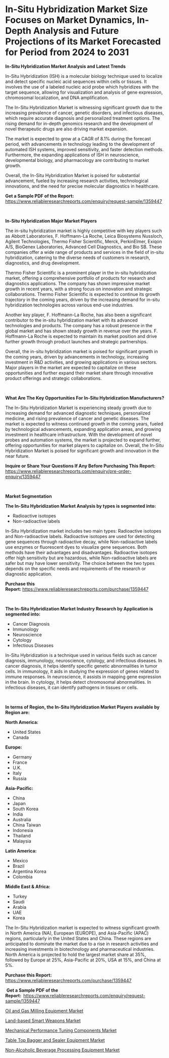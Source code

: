 <p><h1>In-Situ Hybridization Market Size Focuses on Market Dynamics, In-Depth Analysis and Future Projections of its Market Forecasted for Period from 2024 to 2031</h1></p><p><strong>In-Situ Hybridization Market Analysis and Latest Trends</strong></p>
<p><p>In-Situ Hybridization (ISH) is a molecular biology technique used to localize and detect specific nucleic acid sequences within cells or tissues. It involves the use of a labeled nucleic acid probe which hybridizes with the target sequence, allowing for visualization and analysis of gene expression, chromosomal localization, and DNA amplification.</p><p>The In-Situ Hybridization Market is witnessing significant growth due to the increasing prevalence of cancer, genetic disorders, and infectious diseases, which require accurate diagnosis and personalized treatment options. The rising demand for in-depth genomics research and the development of novel therapeutic drugs are also driving market expansion.</p><p>The market is expected to grow at a CAGR of 8.1% during the forecast period, with advancements in technology leading to the development of automated ISH systems, improved sensitivity, and faster detection methods. Furthermore, the expanding applications of ISH in neuroscience, developmental biology, and pharmacology are contributing to market growth.</p><p>Overall, the In-Situ Hybridization Market is poised for substantial advancement, fueled by increasing research activities, technological innovations, and the need for precise molecular diagnostics in healthcare.</p></p>
<p><strong>Get a Sample PDF of the Report:&nbsp;</strong> <a href="https://www.reliableresearchreports.com/enquiry/request-sample/1359447">https://www.reliableresearchreports.com/enquiry/request-sample/1359447</a></p>
<p>&nbsp;</p>
<p><strong>In-Situ Hybridization Major Market Players</strong></p>
<p><p>The in-situ hybridization market is highly competitive with key players such as Abbott Laboratories, F. Hoffmann-La Roche, Leica Biosystems Nussloch, Agilent Technologies, Thermo Fisher Scientific, Merck, PerkinElmer, Exiqon A/S, BioGenex Laboratories, Advanced Cell Diagnostics, and Bio SB. These companies offer a wide range of products and services in the field of in-situ hybridization, catering to the diverse needs of customers in research, diagnostics, and drug development.</p><p>Thermo Fisher Scientific is a prominent player in the in-situ hybridization market, offering a comprehensive portfolio of products for research and diagnostics applications. The company has shown impressive market growth in recent years, with a strong focus on innovation and strategic collaborations. Thermo Fisher Scientific is expected to continue its growth trajectory in the coming years, driven by the increasing demand for in-situ hybridization technologies across various end-use industries.</p><p>Another key player, F. Hoffmann-La Roche, has also been a significant contributor to the in-situ hybridization market with its advanced technologies and products. The company has a robust presence in the global market and has shown steady growth in revenue over the years. F. Hoffmann-La Roche is expected to maintain its market position and drive further growth through product launches and strategic partnerships.</p><p>Overall, the in-situ hybridization market is poised for significant growth in the coming years, driven by advancements in technology, increasing investment in R&D activities, and growing applications in various sectors. Major players in the market are expected to capitalize on these opportunities and further expand their market share through innovative product offerings and strategic collaborations.</p></p>
<p>&nbsp;</p>
<p><strong>What Are The Key Opportunities For In-Situ Hybridization Manufacturers?</strong></p>
<p><p>The In-Situ Hybridization Market is experiencing steady growth due to increasing demand for advanced diagnostic techniques, personalized medicine, and rising prevalence of cancer and genetic diseases. The market is expected to witness continued growth in the coming years, fueled by technological advancements, expanding application areas, and growing investment in healthcare infrastructure. With the development of novel probes and automation systems, the market is projected to expand further, offering opportunities for market players to capitalize on. Overall, the In-Situ Hybridization Market is poised for significant growth and innovation in the near future.</p></p>
<p><strong>Inquire or Share Your Questions If Any Before Purchasing This Report:</strong> <a href="https://www.reliableresearchreports.com/enquiry/pre-order-enquiry/1359447">https://www.reliableresearchreports.com/enquiry/pre-order-enquiry/1359447</a></p>
<p>&nbsp;</p>
<p><strong>Market Segmentation</strong></p>
<p><strong>The In-Situ Hybridization Market Analysis by types is segmented into:</strong></p>
<p><ul><li>Radioactive isotopes</li><li>Non-radioactive labels</li></ul></p>
<p><p>In-Situ Hybridization market includes two main types: Radioactive isotopes and Non-radioactive labels. Radioactive isotopes are used for detecting gene sequences through radioactive decay, while Non-radioactive labels use enzymes or fluorescent dyes to visualize gene sequences. Both methods have their advantages and disadvantages. Radioactive isotopes offer high sensitivity but are hazardous, while Non-radioactive labels are safer but may have lower sensitivity. The choice between the two types depends on the specific needs and requirements of the research or diagnostic application.</p></p>
<p><strong>Purchase this Report:&nbsp;</strong><a href="https://www.reliableresearchreports.com/purchase/1359447">https://www.reliableresearchreports.com/purchase/1359447</a></p>
<p>&nbsp;</p>
<p><strong>The In-Situ Hybridization Market Industry Research by Application is segmented into:</strong></p>
<p><ul><li>Cancer Diagnosis</li><li>Immunology</li><li>Neuroscience</li><li>Cytology</li><li>Infectious Diseases</li></ul></p>
<p><p>In-Situ Hybridization is a technique used in various fields such as cancer diagnosis, immunology, neuroscience, cytology, and infectious diseases. In cancer diagnosis, it helps identify specific genetic abnormalities in tumor cells. In immunology, it aids in studying the expression of genes related to immune responses. In neuroscience, it assists in mapping gene expression in the brain. In cytology, it helps detect chromosomal abnormalities. In infectious diseases, it can identify pathogens in tissues or cells.</p></p>
<p>&nbsp;</p>
<p><strong>In terms of Region, the In-Situ Hybridization Market Players available by Region are:</strong></p>
<p>
    <p> <strong> North America: </strong>
        <ul>
            <li>United States</li>
            <li>Canada</li>
        </ul>
        </p> 
    <p> <strong> Europe: </strong>
        <ul>
            <li>Germany</li>
            <li>France</li>
            <li>U.K.</li>
            <li>Italy</li>
            <li>Russia</li>
        </ul>
        </p> 
    <p> <strong> Asia-Pacific: </strong>
        <ul>
            <li>China</li>
            <li>Japan</li>
            <li>South Korea</li>
            <li>India</li>
            <li>Australia</li>
            <li>China Taiwan</li>
            <li>Indonesia</li>
            <li>Thailand</li>
            <li>Malaysia</li>
        </ul>
        </p> 
    <p> <strong> Latin America: </strong>
        <ul>
            <li>Mexico</li>
            <li>Brazil</li>
            <li>Argentina Korea</li>
            <li>Colombia</li>
        </ul>
        </p> 
    <p> <strong> Middle East & Africa: </strong>
        <ul>
            <li>Turkey</li>
            <li>Saudi</li>
            <li>Arabia</li>
            <li>UAE</li>
            <li>Korea</li>
        </ul>
    </p>
    </p>
<p><p>The In-Situ Hybridization market is expected to witness significant growth in North America (NA), European (EUROPE), and Asia-Pacific (APAC) regions, particularly in the United States and China. These regions are anticipated to dominate the market due to a rise in research activities and increasing investments in biotechnology and pharmaceutical industries. North America is projected to hold the largest market share at 35%, followed by Europe at 25%, Asia-Pacific at 20%, USA at 15%, and China at 5%.</p></p>
<p><strong>Purchase this Report: </strong><a href="https://www.reliableresearchreports.com/purchase/1359447">https://www.reliableresearchreports.com/purchase/1359447</a></p>
<p>&nbsp;<strong>Get a Sample PDF of the Report:&nbsp;&nbsp;</strong><a href="https://www.reliableresearchreports.com/enquiry/request-sample/1359447">https://www.reliableresearchreports.com/enquiry/request-sample/1359447</a></p>
<p><strong></strong></p>
<p><p><a href="https://medium.com/@aarongreen1979/oil-and-gas-milling-equipment-nbsp-market-focuses-on-market-share-size-and-projected-forecast-till-32f2cdaf7877">Oil and Gas Milling Equipment Market</a></p><p><a href="https://medium.com/@aarongreen1979/land-based-smart-weapons-market-size-reveals-the-best-marketing-channels-in-global-industry-c4445af3756b">Land-based Smart Weapons Market</a></p><p><a href="https://medium.com/@aarongreen1979/mechanical-performance-tuning-components-market-trends-forecast-and-competitive-analysis-to-2031-54dbc870f1d5">Mechanical Performance Tuning Components Market</a></p><p><a href="https://medium.com/@aarongreen1979/table-top-bagger-and-sealer-equipment-market-report-reveals-the-latest-trends-and-growth-5c53c5fd7841">Table Top Bagger and Sealer Equipment Market</a></p><p><a href="https://medium.com/@aarongreen1979/non-alcoholic-beverage-processing-equipment-market-size-and-market-trends-complete-industry-91b8f9c68394">Non-Alcoholic Beverage Processing Equipment Market</a></p></p>